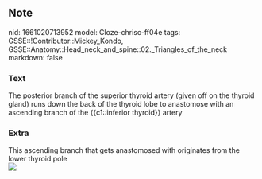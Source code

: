 ## Note
nid: 1661020713952
model: Cloze-chrisc-ff04e
tags: GSSE::!Contributor::Mickey_Kondo, GSSE::Anatomy::Head_neck_and_spine::02._Triangles_of_the_neck
markdown: false

### Text
The posterior branch of the superior thyroid artery (given off on the thyroid gland) runs down the back of the thyroid lobe to anastomose with an ascending branch of the {{c1::inferior thyroid}} artery

### Extra
<div>
  This ascending branch that gets anastomosed with originates from
  the lower thyroid pole
</div>
<div><img src= 
"3-s2.0-B9781437727647000208-f020-003-9781437727647.jpg"></div>
